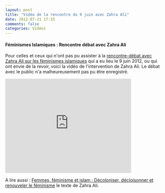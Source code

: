 ```yaml
---
layout: post
title: "Vidéo de la rencontre du 9 juin avec Zahra Ali"
date: 2012-07-21 17:33
comments: false
categories: Vidéos
---
```


#### Féminismes Islamiques : Rencontre débat avec Zahra Ali

Pour celles et ceux qui n'ont pas pu assister à la [rencontre-débat avec Zahra Ali sur les féminismes islamiques](/Rencontres/2012/06/08/feminismes-islamiques-rencontre-debat-avec-zahra-ali.html) qui a eu lieu le 9 juin 2012, ou qui ont envie de la revoir, voici la vidéo de l'intervention de Zahra Ali. Le débat avec le public n'a malheureusement pas pu être enregistré.

<iframe src="http://player.vimeo.com/video/46138616?byline=0&amp;color=87B923" width="400" height="300" frameborder="0" webkitAllowFullScreen mozallowfullscreen allowFullScreen></iframe>

A lire aussi : [Femmes, féminisme et islam : Décoloniser, décloisonner et renouveler le féminisme](/Textes/2012/07/06/femmes-feminisme-et-islam-decoloniser-decloisonner-et-renouveler-le-feminisme.html) le texte de Zahra Ali.
